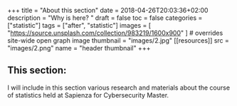 +++
title = "About this section"
date = 2018-04-26T20:03:36+02:00
description = "Why is here? "
draft = false
toc = false
categories = ["statistic"]
tags = ["after", "statistic"]
images = [
  "https://source.unsplash.com/collection/983219/1600x900"
] # overrides site-wide open graph image
 thumbnail = "images/2.jpg"
[[resources]]
  src = "images/2.png"
  name = "header thumbnail"
+++

## This section: 

I will include in this section various research  and materials about the course of statistics held at Sapienza for Cybersecurity Master.


